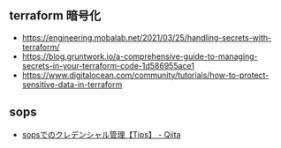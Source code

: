 ## terraform 暗号化

- https://engineering.mobalab.net/2021/03/25/handling-secrets-with-terraform/
- https://blog.gruntwork.io/a-comprehensive-guide-to-managing-secrets-in-your-terraform-code-1d586955ace1
- https://www.digitalocean.com/community/tutorials/how-to-protect-sensitive-data-in-terraform

## sops

- [sopsでのクレデンシャル管理【Tips】 - Qiita](https://qiita.com/ttkn9a/items/9f525dd9b5e50bdacf32)
